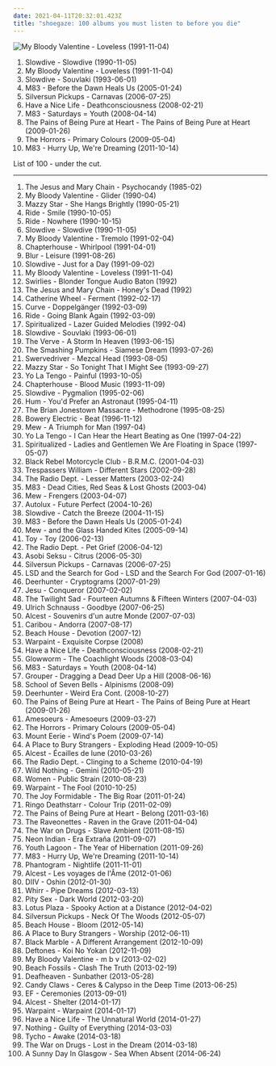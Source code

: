 ```yaml
---
date: 2021-04-11T20:32:01.423Z
title: "shoegaze: 100 albums you must listen to before you die"
---
```

![My Bloody Valentine - Loveless (1991-11-04)](http://coverartarchive.org/release/4c2c07b9-792e-430a-902b-c4d8784d0bce/2487345870-500.jpg "My Bloody Valentine - Loveless (1991-11-04)")
<ol class="albums">
<li data-cover="http://coverartarchive.org/release/915cb221-2355-4e0d-aaa9-27796abceb10/16412549193-500.jpg" data-tags="shoegaze" role="button">Slowdive - Slowdive (1990-11-05)</li>
<li data-cover="http://coverartarchive.org/release/4c2c07b9-792e-430a-902b-c4d8784d0bce/2487345870-500.jpg" data-tags="shoegaze" role="button">My Bloody Valentine - Loveless (1991-11-04)</li>
<li data-cover="https://img.discogs.com/Fid09w9PQ1VknaBa3Hh6jH41yq0=/fit-in/600x600/filters:strip_icc():format(jpeg):mode_rgb():quality(90)/discogs-images/R-567225-1462718622-5639.jpeg.jpg" data-tags="shoegaze" role="button">Slowdive - Souvlaki (1993-06-01)</li>
<li data-cover="http://coverartarchive.org/release/db85c244-53e7-441c-bab0-52c9c0d27450/1485479058-500.jpg" data-tags="electronic, shoegaze" role="button">M83 - Before the Dawn Heals Us (2005-01-24)</li>
<li data-cover="https://img.discogs.com/CJ5ybWE_YZQ5YPt9B9MfsnffsSk=/fit-in/600x600/filters:strip_icc():format(jpeg):mode_rgb():quality(90)/discogs-images/R-958025-1523171606-6172.jpeg.jpg" data-tags="indie, indie rock, shoegaze" role="button">Silversun Pickups - Carnavas (2006-07-25)</li>
<li data-cover="http://coverartarchive.org/release/1b354727-7edb-4216-b416-67a4a9030fb4/27119269087-500.jpg" data-tags="shoegaze" role="button">Have a Nice Life - Deathconsciousness (2008-02-21)</li>
<li data-cover="http://coverartarchive.org/release/47be05f6-a0c1-4ea9-95d7-692560bc0198/1485656268-500.jpg" data-tags="electronic, shoegaze" role="button">M83 - Saturdays = Youth (2008-04-14)</li>
<li data-cover="http://coverartarchive.org/release/38e2459b-dfe9-4a7b-b116-7c87ae7e5ba7/7203358215-500.jpg" data-tags="shoegaze" role="button">The Pains of Being Pure at Heart - The Pains of Being Pure at Heart (2009-01-26)</li>
<li data-cover="http://coverartarchive.org/release/e5b17ab3-127d-476b-a4be-3d3c9e9d9e9a/24309818135-500.jpg" data-tags="shoegaze, post-punk" role="button">The Horrors - Primary Colours (2009-05-04)</li>
<li data-cover="http://coverartarchive.org/release/0b87ebcf-216b-4255-9c19-93c12861f173/1900040046-500.jpg" data-tags="electronic, dream pop, shoegaze" role="button">M83 - Hurry Up, We're Dreaming (2011-10-14)</li>
</ol>
List of 100 - under the cut.
<!-- more -->

_________________

<ol class="albums">
<li data-cover="https://img.discogs.com/phNcdxvN8GiTl6CaR3Vv5K0dxl0=/fit-in/600x600/filters:strip_icc():format(jpeg):mode_rgb():quality(90)/discogs-images/R-2721984-1298083553.jpeg.jpg" data-tags="post-punk, shoegaze, noise pop" role="button">
The Jesus and Mary Chain - Psychocandy (1985-02)
</li>
<li data-cover="https://img.discogs.com/Ru1Wx6pVagAy8UHzXg-ktbcYyRg=/fit-in/600x600/filters:strip_icc():format(jpeg):mode_rgb():quality(90)/discogs-images/R-84680-1523164126-2096.jpeg.jpg" data-tags="shoegaze" role="button">
My Bloody Valentine - Glider (1990-04)
</li>
<li data-cover="http://coverartarchive.org/release/c74307be-1085-4026-97ab-60b676e367c5/1923128273-500.jpg" data-tags="female vocalists, 90s, dream pop" role="button">
Mazzy Star - She Hangs Brightly (1990-05-21)
</li>
<li data-cover="https://img.discogs.com/zFLhX9Ft003iTfKlbSS1l4-FZ3M=/fit-in/600x538/filters:strip_icc():format(jpeg):mode_rgb():quality(90)/discogs-images/R-3810236-1572703513-4591.jpeg.jpg" data-tags="shoegaze" role="button">
Ride - Smile (1990-10-05)
</li>
<li data-cover="http://coverartarchive.org/release/b20eaf7a-ca77-4dfe-9f28-07f115c8ae11/16788902838-500.jpg" data-tags="shoegaze" role="button">
Ride - Nowhere (1990-10-15)
</li>
<li data-cover="http://coverartarchive.org/release/915cb221-2355-4e0d-aaa9-27796abceb10/16412549193-500.jpg" data-tags="shoegaze" role="button">
Slowdive - Slowdive (1990-11-05)
</li>
<li data-cover="http://coverartarchive.org/release/786ce79d-2423-3e62-acf2-a3bf6122f7a6/3031055925-500.jpg" data-tags="shoegaze" role="button">
My Bloody Valentine - Tremolo (1991-02-04)
</li>
<li data-cover="http://coverartarchive.org/release/66575c09-1350-4db9-9b5a-536ab0e138d2/7941724749-500.jpg" data-tags="shoegaze" role="button">
Chapterhouse - Whirlpool (1991-04-01)
</li>
<li data-cover="http://coverartarchive.org/release/5834ce7b-007f-4e47-84bb-b4b66a6bdabf/4454840771-500.jpg" data-tags="britpop, alternative rock, 90s" role="button">
Blur - Leisure (1991-08-26)
</li>
<li data-cover="http://coverartarchive.org/release/a7db72e2-9f26-3bbb-98b2-bce8a27a7f93/19578776965-500.jpg" data-tags="shoegaze" role="button">
Slowdive - Just for a Day (1991-09-02)
</li>
<li data-cover="http://coverartarchive.org/release/4c2c07b9-792e-430a-902b-c4d8784d0bce/2487345870-500.jpg" data-tags="shoegaze" role="button">
My Bloody Valentine - Loveless (1991-11-04)
</li>
<li data-cover="https://img.discogs.com/yC7cMBlJDQqE28yvR-4e8loOk-s=/fit-in/598x596/filters:strip_icc():format(jpeg):mode_rgb():quality(90)/discogs-images/R-554596-1259364363.jpeg.jpg" data-tags="shoegaze" role="button">
Swirlies - Blonder Tongue Audio Baton (1992)
</li>
<li data-cover="https://img.discogs.com/UMBJGIOlHKIlyuDcv3xQGsGIxKA=/fit-in/600x583/filters:strip_icc():format(jpeg):mode_rgb():quality(90)/discogs-images/R-15177157-1587702788-9526.jpeg.jpg" data-tags="shoegaze, alternative rock" role="button">
The Jesus and Mary Chain - Honey's Dead (1992)
</li>
<li data-cover="https://img.discogs.com/M1Zr5Y7ZSSxPS5J2n-0WT2fe-q4=/fit-in/600x600/filters:strip_icc():format(jpeg):mode_rgb():quality(90)/discogs-images/R-394347-1523143208-9333.jpeg.jpg" data-tags="shoegaze" role="button">
Catherine Wheel - Ferment (1992-02-17)
</li>
<li data-cover="http://coverartarchive.org/release/a5bf0729-51b3-49e3-a831-1da8b4f4e084/25507379555-500.jpg" data-tags="shoegaze" role="button">
Curve - Doppelgänger (1992-03-09)
</li>
<li data-cover="https://img.discogs.com/mDB30nl3QFW7VAN2F3EOHXfD8fM=/fit-in/600x450/filters:strip_icc():format(jpeg):mode_rgb():quality(90)/discogs-images/R-2408075-1413144375-9933.jpeg.jpg" data-tags="shoegaze" role="button">
Ride - Going Blank Again (1992-03-09)
</li>
<li data-cover="http://coverartarchive.org/release/21d0c2f7-cf7d-4c99-80ec-4a13cf098f58/27225076889-500.jpg" data-tags="indie, electronic, rock, 90s" role="button">
Spiritualized - Lazer Guided Melodies (1992-04)
</li>
<li data-cover="https://img.discogs.com/Fid09w9PQ1VknaBa3Hh6jH41yq0=/fit-in/600x600/filters:strip_icc():format(jpeg):mode_rgb():quality(90)/discogs-images/R-567225-1462718622-5639.jpeg.jpg" data-tags="shoegaze" role="button">
Slowdive - Souvlaki (1993-06-01)
</li>
<li data-cover="http://coverartarchive.org/release/9f87724c-5bb7-4f87-bd67-aa760960689c/5813395545-500.jpg" data-tags="shoegaze" role="button">
The Verve - A Storm In Heaven (1993-06-15)
</li>
<li data-cover="https://img.discogs.com/Dfn7D5B0m4g0smYVNzc905-GXwM=/fit-in/600x600/filters:strip_icc():format(jpeg):mode_rgb():quality(90)/discogs-images/R-1021337-1243356062.jpeg.jpg" data-tags="90s, alternative, rock, alternative rock" role="button">
The Smashing Pumpkins - Siamese Dream (1993-07-26)
</li>
<li data-cover="http://coverartarchive.org/release/c23cb157-5f57-449d-a4ff-4719dda0af4f/28932304892-500.jpg" data-tags="shoegaze" role="button">
Swervedriver - Mezcal Head (1993-08-05)
</li>
<li data-cover="http://coverartarchive.org/release/d9fa44a6-c79b-4b70-806b-af5eb748e8f8/5320516788-500.jpg" data-tags="dream pop, female vocalists, alternative, 90s" role="button">
Mazzy Star - So Tonight That I Might See (1993-09-27)
</li>
<li data-cover="http://coverartarchive.org/release/a6e8c16e-ebfb-47a0-abe7-582e606cb353/25345498085-500.jpg" data-tags="90s, indie rock, shoegaze" role="button">
Yo La Tengo - Painful (1993-10-05)
</li>
<li data-cover="http://coverartarchive.org/release/0a1c8de5-54bf-3efd-99af-e9757a9184a3/7941708576-500.jpg" data-tags="shoegaze" role="button">
Chapterhouse - Blood Music (1993-11-09)
</li>
<li data-cover="https://img.discogs.com/fFoc3CnP3PL9Vpv3wihBhmRg83Y=/fit-in/600x600/filters:strip_icc():format(jpeg):mode_rgb():quality(90)/discogs-images/R-584370-1217716047.jpeg.jpg" data-tags="shoegaze, ambient, dream pop" role="button">
Slowdive - Pygmalion (1995-02-06)
</li>
<li data-cover="http://coverartarchive.org/release/9d40c2a5-dff3-376e-b255-2d6bc7df6cd2/17549832584-500.jpg" data-tags="alternative" role="button">
Hum - You'd Prefer an Astronaut (1995-04-11)
</li>
<li data-cover="http://coverartarchive.org/release/14d10939-087c-4fb3-8741-859f774d4d5a/19368707018-500.jpg" data-tags="shoegaze" role="button">
The Brian Jonestown Massacre - Methodrone (1995-08-25)
</li>
<li data-cover="https://img.discogs.com/MS8e20gJS70SvNwQESZFSm7wfD4=/fit-in/600x600/filters:strip_icc():format(jpeg):mode_rgb():quality(90)/discogs-images/R-3134-1499498900-2488.jpeg.jpg" data-tags="shoegaze" role="button">
Bowery Electric - Beat (1996-11-12)
</li>
<li data-cover="http://coverartarchive.org/release/41be7979-d96e-4d3c-b360-2eb2c8ee6446/22174539193-500.jpg" data-tags="indie, shoegaze, dreamy" role="button">
Mew - A Triumph for Man (1997-04)
</li>
<li data-cover="https://img.discogs.com/pprUKgkowK3OCTpUPzPZrCFAwt4=/fit-in/600x513/filters:strip_icc():format(jpeg):mode_rgb():quality(90)/discogs-images/R-1512847-1244220758.jpeg.jpg" data-tags="indie rock, 90s" role="button">
Yo La Tengo - I Can Hear the Heart Beating as One (1997-04-22)
</li>
<li data-cover="http://coverartarchive.org/release/a74bf5c1-7a8d-302b-9fe0-de4cd596a3e7/19716414556-500.jpg" data-tags="space rock" role="button">
Spiritualized - Ladies and Gentlemen We Are Floating in Space (1997-05-07)
</li>
<li data-cover="http://coverartarchive.org/release/f4427c4c-9971-41a6-9392-efca9ac48555/6985295467-500.jpg" data-tags="rock" role="button">
Black Rebel Motorcycle Club - B.R.M.C. (2001-04-03)
</li>
<li data-cover="http://coverartarchive.org/release/2a9d5a0a-d699-4a6b-9418-e3e9aff9a64b/3452268315-500.jpg" data-tags="dream pop, shoegaze" role="button">
Trespassers William - Different Stars (2002-09-28)
</li>
<li data-cover="https://img.discogs.com/8GoGdKyzzv_WfNKeQMRuIksZVlE=/fit-in/600x585/filters:strip_icc():format(jpeg):mode_rgb():quality(90)/discogs-images/R-789984-1159034267.jpeg.jpg" data-tags="indie, shoegaze" role="button">
The Radio Dept. - Lesser Matters (2003-02-24)
</li>
<li data-cover="https://img.discogs.com/cPOAGSV5Ub7EhGwDZKsrFmxKs00=/fit-in/600x597/filters:strip_icc():format(jpeg):mode_rgb():quality(90)/discogs-images/R-2711857-1362859603-3556.jpeg.jpg" data-tags="electronic, shoegaze" role="button">
M83 - Dead Cities, Red Seas & Lost Ghosts (2003-04)
</li>
<li data-cover="https://img.discogs.com/AnM9UOh8nyaKFJgg_VwWz7wRbJw=/fit-in/600x601/filters:strip_icc():format(jpeg):mode_rgb():quality(90)/discogs-images/R-1467098-1576333416-9295.jpeg.jpg" data-tags="indie, danish, rock" role="button">
Mew - Frengers (2003-04-07)
</li>
<li data-cover="http://coverartarchive.org/release/3376bd98-51de-464c-a801-0bd4dc3d8256/24039927381-500.jpg" data-tags="shoegaze" role="button">
Autolux - Future Perfect (2004-10-26)
</li>
<li data-cover="http://coverartarchive.org/release/a3aa8a48-7b5b-475c-a713-442ea6c76871/10313121703-500.jpg" data-tags="shoegaze, shoegazer" role="button">
Slowdive - Catch the Breeze (2004-11-15)
</li>
<li data-cover="http://coverartarchive.org/release/db85c244-53e7-441c-bab0-52c9c0d27450/1485479058-500.jpg" data-tags="electronic, shoegaze" role="button">
M83 - Before the Dawn Heals Us (2005-01-24)
</li>
<li data-cover="http://coverartarchive.org/release/d8e64927-2ed5-38b7-82c6-3f02ce624598/22167976638-500.jpg" data-tags="indie, indie rock" role="button">
Mew - and the Glass Handed Kites (2005-09-14)
</li>
<li data-cover="https://img.discogs.com/_Y0qrDeClFek8uLda_3ZinmLgpE=/fit-in/500x500/filters:strip_icc():format(jpeg):mode_rgb():quality(90)/discogs-images/R-10900151-1506194823-1076.jpeg.jpg" data-tags="shoegaze, indie rock" role="button">
Toy - Toy (2006-02-13)
</li>
<li data-cover="http://coverartarchive.org/release/18056805-33f5-3e99-aa4b-5f5919c4f8af/21340810572-500.jpg" data-tags="shoegaze, indie" role="button">
The Radio Dept. - Pet Grief (2006-04-12)
</li>
<li data-cover="http://coverartarchive.org/release/1d3f727e-50ee-40b3-b39b-a480cd0612e8/13922000742-500.jpg" data-tags="shoegaze" role="button">
Asobi Seksu - Citrus (2006-05-30)
</li>
<li data-cover="https://img.discogs.com/CJ5ybWE_YZQ5YPt9B9MfsnffsSk=/fit-in/600x600/filters:strip_icc():format(jpeg):mode_rgb():quality(90)/discogs-images/R-958025-1523171606-6172.jpeg.jpg" data-tags="indie, indie rock, shoegaze" role="button">
Silversun Pickups - Carnavas (2006-07-25)
</li>
<li data-cover="http://coverartarchive.org/release/eecea632-0a7a-4c60-90ce-aafb63dfbf6a/25155649526-500.jpg" data-tags="shoegaze" role="button">
LSD and the Search for God - LSD and the Search For God (2007-01-16)
</li>
<li data-cover="http://coverartarchive.org/release/b3aa7af7-abd0-4a63-b6b8-ea0a80355e1a/3472387381-500.jpg" data-tags="psychedelic, indie rock" role="button">
Deerhunter - Cryptograms (2007-01-29)
</li>
<li data-cover="http://coverartarchive.org/release/3a99332d-e326-46d6-acdc-f9935bdb9efb/26240956893-500.jpg" data-tags="post-rock, shoegaze, drone, experimental" role="button">
Jesu - Conqueror (2007-02-02)
</li>
<li data-cover="http://coverartarchive.org/release/c8e850b0-f816-41cf-8fd7-625e2e03ea6f/21355592306-500.jpg" data-tags="indie rock, noise rock, shoegaze, god tier, 2007 fave albums, bobjebus16 owns this, jaarlijstje 2007, worn-out from overplay, no waste album, stand out albums of 2007" role="button">
The Twilight Sad - Fourteen Autumns & Fifteen Winters (2007-04-03)
</li>
<li data-cover="https://via.placeholder.com/450" data-tags="ambient" role="button">
Ulrich Schnauss - Goodbye (2007-06-25)
</li>
<li data-cover="http://coverartarchive.org/release/9a8a652e-d32a-400c-ae58-16cdcdc547f1/2239776188-500.jpg" data-tags="shoegaze" role="button">
Alcest - Souvenirs d'un autre Monde (2007-07-03)
</li>
<li data-cover="http://coverartarchive.org/release/a81a4da3-daf0-483b-8c72-f70690b2b8ff/19096164883-500.jpg" data-tags="electronic, experimental" role="button">
Caribou - Andorra (2007-08-17)
</li>
<li data-cover="https://img.discogs.com/8iYEQcyrAHvZjq1FcLRGn2y7urc=/fit-in/600x600/filters:strip_icc():format(jpeg):mode_rgb():quality(90)/discogs-images/R-1575143-1249316875.jpeg.jpg" data-tags="dream pop" role="button">
Beach House - Devotion (2007-12)
</li>
<li data-cover="https://img.discogs.com/G72yNChHS4FTutFos6i2s-qdczM=/fit-in/550x550/filters:strip_icc():format(jpeg):mode_rgb():quality(90)/discogs-images/R-1780771-1383957457-6165.jpeg.jpg" data-tags="psychedelic rock" role="button">
Warpaint - Exquisite Corpse (2008)
</li>
<li data-cover="http://coverartarchive.org/release/1b354727-7edb-4216-b416-67a4a9030fb4/27119269087-500.jpg" data-tags="shoegaze" role="button">
Have a Nice Life - Deathconsciousness (2008-02-21)
</li>
<li data-cover="http://coverartarchive.org/release/07c3bb4f-6269-4d63-82bb-4d7e2732888a/9460190628-500.jpg" data-tags="post-rock, shoegaze" role="button">
Glowworm - The Coachlight Woods (2008-03-04)
</li>
<li data-cover="http://coverartarchive.org/release/47be05f6-a0c1-4ea9-95d7-692560bc0198/1485656268-500.jpg" data-tags="electronic, shoegaze" role="button">
M83 - Saturdays = Youth (2008-04-14)
</li>
<li data-cover="http://coverartarchive.org/release/a3e18cac-ac05-4417-bd21-e2060b817ce9/14755753554-500.jpg" data-tags="ambient" role="button">
Grouper - Dragging a Dead Deer Up a Hill (2008-06-16)
</li>
<li data-cover="https://img.discogs.com/rmPNjIDW0HMABn_H6aEqd5CVZlw=/fit-in/600x556/filters:strip_icc():format(jpeg):mode_rgb():quality(90)/discogs-images/R-1513679-1225289551.jpeg.jpg" data-tags="dream pop, shoegaze" role="button">
School of Seven Bells - Alpinisms (2008-09)
</li>
<li data-cover="https://img.discogs.com/2CQf5licuwUWGxwSQnU85K93upw=/fit-in/600x594/filters:strip_icc():format(jpeg):mode_rgb():quality(90)/discogs-images/R-17164018-1611938371-6715.jpeg.jpg" data-tags="indie rock" role="button">
Deerhunter - Weird Era Cont. (2008-10-27)
</li>
<li data-cover="http://coverartarchive.org/release/38e2459b-dfe9-4a7b-b116-7c87ae7e5ba7/7203358215-500.jpg" data-tags="shoegaze" role="button">
The Pains of Being Pure at Heart - The Pains of Being Pure at Heart (2009-01-26)
</li>
<li data-cover="https://img.discogs.com/KNI8SuskkRGwKrtfM_dMQ9OksA4=/fit-in/450x450/filters:strip_icc():format(jpeg):mode_rgb():quality(90)/discogs-images/R-1689877-1237125003.jpeg.jpg" data-tags="black metal, post-punk" role="button">
Amesoeurs - Amesoeurs (2009-03-27)
</li>
<li data-cover="http://coverartarchive.org/release/e5b17ab3-127d-476b-a4be-3d3c9e9d9e9a/24309818135-500.jpg" data-tags="shoegaze, post-punk" role="button">
The Horrors - Primary Colours (2009-05-04)
</li>
<li data-cover="http://coverartarchive.org/release/70a9ffba-a48f-3255-9b27-4c55f98e2f80/25306984045-500.jpg" data-tags="shoegaze, folk, drone" role="button">
Mount Eerie - Wind's Poem (2009-07-14)
</li>
<li data-cover="http://coverartarchive.org/release/23a44f09-a57b-433c-8cda-489939232238/2633863660-500.jpg" data-tags="shoegaze" role="button">
A Place to Bury Strangers - Exploding Head (2009-10-05)
</li>
<li data-cover="http://coverartarchive.org/release/33749b62-1fa9-4ab0-b1e2-8696e3386bae/2239809767-500.jpg" data-tags="shoegaze, atmospheric black metal, post-rock" role="button">
Alcest - Écailles de lune (2010-03-26)
</li>
<li data-cover="http://coverartarchive.org/release/cc6f7a05-e1c4-4039-9eb3-8c8ccd37e6b1/13919864002-500.jpg" data-tags="indie pop, shoegaze" role="button">
The Radio Dept. - Clinging to a Scheme (2010-04-19)
</li>
<li data-cover="https://img.discogs.com/NeBBu5EEP2XGecymLXlAwoGnSSs=/fit-in/600x604/filters:strip_icc():format(jpeg):mode_rgb():quality(90)/discogs-images/R-2297842-1490435079-4947.jpeg.jpg" data-tags="dream pop" role="button">
Wild Nothing - Gemini (2010-05-21)
</li>
<li data-cover="https://img.discogs.com/O34LJMVekZydSJb7azCZDXQaOsE=/fit-in/480x480/filters:strip_icc():format(jpeg):mode_rgb():quality(90)/discogs-images/R-2438121-1285369163.jpeg.jpg" data-tags="indie rock, post-punk, shoegaze, jagjaguwar" role="button">
Women - Public Strain (2010-08-23)
</li>
<li data-cover="https://img.discogs.com/iyNfvflk9g5dK8cwVCrBIyFfNyg=/fit-in/600x530/filters:strip_icc():format(jpeg):mode_rgb():quality(90)/discogs-images/R-2511029-1459303667-7250.jpeg.jpg" data-tags="psychedelic rock" role="button">
Warpaint - The Fool (2010-10-25)
</li>
<li data-cover="http://coverartarchive.org/release/300135a3-b971-4943-8d5e-6fb40c2d0253/4812805415-500.jpg" data-tags="indie rock, noise pop, alternative pop" role="button">
The Joy Formidable - The Big Roar (2011-01-24)
</li>
<li data-cover="http://coverartarchive.org/release/5034b14d-f27c-4773-bdbc-1e3ea0199287/4514257778-500.jpg" data-tags="shoegaze" role="button">
Ringo Deathstarr - Colour Trip (2011-02-09)
</li>
<li data-cover="http://coverartarchive.org/release/d29c2481-a2bb-4c85-883f-85fb54659ba3/10425432633-500.jpg" data-tags="indie pop, shoegaze" role="button">
The Pains of Being Pure at Heart - Belong (2011-03-16)
</li>
<li data-cover="http://coverartarchive.org/release/05bbf29b-b71a-4e55-a2d2-1eb01f7d1339/9390366569-500.jpg" data-tags="electronic, indie, indie rock, shoegaze, noise pop" role="button">
The Raveonettes - Raven in the Grave (2011-04-04)
</li>
<li data-cover="http://coverartarchive.org/release/54d25015-9820-4982-bd8f-1810d8237473/8040874955-500.jpg" data-tags="indie rock" role="button">
The War on Drugs - Slave Ambient (2011-08-15)
</li>
<li data-cover="http://coverartarchive.org/release/80418cea-5f7e-48b9-a7de-d58175e51531/18047710272-500.jpg" data-tags="synthpop, electronic, chillwave" role="button">
Neon Indian - Era Extraña (2011-09-07)
</li>
<li data-cover="https://img.discogs.com/-BR4yY32Gdk7o4SF5Ha0Wvj9gp0=/fit-in/600x600/filters:strip_icc():format(jpeg):mode_rgb():quality(90)/discogs-images/R-3020807-1318528929.jpeg.jpg" data-tags="dream pop" role="button">
Youth Lagoon - The Year of Hibernation (2011-09-26)
</li>
<li data-cover="http://coverartarchive.org/release/0b87ebcf-216b-4255-9c19-93c12861f173/1900040046-500.jpg" data-tags="electronic, dream pop, shoegaze" role="button">
M83 - Hurry Up, We're Dreaming (2011-10-14)
</li>
<li data-cover="http://coverartarchive.org/release/36658539-f440-4696-b80f-3365d4cac746/6164467859-500.jpg" data-tags="trip-hop, indie, experimental, indie rock, indietronica, shoegaze, dream pop, neo-psychedelia, electronic rock, newgaze, my gang 11, de cumparat" role="button">
Phantogram - Nightlife (2011-11-01)
</li>
<li data-cover="http://coverartarchive.org/release/4de22942-1416-409f-a242-47c329288dd5/2239835239-500.jpg" data-tags="shoegaze, post-rock" role="button">
Alcest - Les voyages de l'Âme (2012-01-06)
</li>
<li data-cover="http://coverartarchive.org/release/8cb682fd-5155-478f-9106-faadcab76731/1316089663-500.jpg" data-tags="shoegaze, dream pop" role="button">
DIIV - Oshin (2012-01-30)
</li>
<li data-cover="http://coverartarchive.org/release/94f584fb-c3a6-4aef-aee0-51cbf144522b/26379604682-500.jpg" data-tags="shoegaze" role="button">
Whirr - Pipe Dreams (2012-03-13)
</li>
<li data-cover="https://img.discogs.com/kq317MTd7xcIwp6PXBS6sesrA5A=/fit-in/500x500/filters:strip_icc():format(jpeg):mode_rgb():quality(90)/discogs-images/R-3934941-1349749081-5812.jpeg.jpg" data-tags="indie, emo, indie rock, shoegaze, xxx" role="button">
Pity Sex - Dark World (2012-03-20)
</li>
<li data-cover="https://img.discogs.com/eter45RaHRFBjyMlpg69E_trNUw=/fit-in/600x600/filters:strip_icc():format(jpeg):mode_rgb():quality(90)/discogs-images/R-3506681-1336245635.jpeg.jpg" data-tags="shoegaze, dream pop" role="button">
Lotus Plaza - Spooky Action at a Distance (2012-04-02)
</li>
<li data-cover="https://img.discogs.com/yLi9D5JoVkZYd4wlNC9zSf98ELg=/fit-in/600x536/filters:strip_icc():format(jpeg):mode_rgb():quality(90)/discogs-images/R-3582491-1498500627-7361.jpeg.jpg" data-tags="indie rock" role="button">
Silversun Pickups - Neck Of The Woods (2012-05-07)
</li>
<li data-cover="http://coverartarchive.org/release/24c99b7d-b243-450d-8477-46dfd4a8bfa3/948171837-500.jpg" data-tags="dream pop" role="button">
Beach House - Bloom (2012-05-14)
</li>
<li data-cover="http://coverartarchive.org/release/a0c7c9f4-7195-4e67-9128-f83edbd65cf7/3904773359-500.jpg" data-tags="shoegaze, noise rock" role="button">
A Place to Bury Strangers - Worship (2012-06-11)
</li>
<li data-cover="http://coverartarchive.org/release/a108c85a-336e-4d7e-993b-e266e878b39d/5042708107-500.jpg" data-tags="shoegaze" role="button">
Black Marble - A Different Arrangement (2012-10-09)
</li>
<li data-cover="http://coverartarchive.org/release/addcfdab-9c0d-44db-9292-41e918d20e16/2616543949-500.jpg" data-tags="alternative metal" role="button">
Deftones - Koi No Yokan (2012-11-09)
</li>
<li data-cover="http://coverartarchive.org/release/c8f1a34c-6ca3-482d-86a5-bc7ac7795e5a/3233313337-500.jpg" data-tags="shoegaze" role="button">
My Bloody Valentine - m b v (2013-02-02)
</li>
<li data-cover="https://img.discogs.com/ho0WYhDrYbe9ztyquejGyWB9-0w=/fit-in/300x300/filters:strip_icc():format(jpeg):mode_rgb():quality(90)/discogs-images/R-4303534-1361208475-1865.jpeg.jpg" data-tags="indie rock" role="button">
Beach Fossils - Clash The Truth (2013-02-19)
</li>
<li data-cover="http://coverartarchive.org/release/2c6513c0-7b01-4b36-836c-d400e80e8072/25313095145-500.jpg" data-tags="post-black metal, blackgaze" role="button">
Deafheaven - Sunbather (2013-05-28)
</li>
<li data-cover="http://coverartarchive.org/release/32cdbb59-0f9b-4df5-8986-4ab0ccb294d6/4920961799-500.jpg" data-tags="dream pop, shoegaze" role="button">
Candy Claws - Ceres & Calypso in the Deep Time (2013-06-25)
</li>
<li data-cover="http://coverartarchive.org/release/46296e6d-03d0-4304-b592-7d77490a8b48/5340095734-500.jpg" data-tags="instrumental, post-rock, shoegaze, atmospheric, sweden" role="button">
EF - Ceremonies (2013-09-01)
</li>
<li data-cover="https://img.discogs.com/9LAqQfeQlQIe8lU2gEcKe_oW5oQ=/fit-in/600x600/filters:strip_icc():format(jpeg):mode_rgb():quality(90)/discogs-images/R-5314918-1616614242-1474.jpeg.jpg" data-tags="shoegaze" role="button">
Alcest - Shelter (2014-01-17)
</li>
<li data-cover="http://coverartarchive.org/release/cbe0a818-aac1-45b4-9ca5-8f19d5666273/5966164242-500.jpg" data-tags="indie, dream pop, trip-hop, shoegaze, psychedelic rock, neo-psychedelia" role="button">
Warpaint - Warpaint (2014-01-17)
</li>
<li data-cover="http://coverartarchive.org/release/5983b723-c46b-417c-ba5d-dedb5fde9e6b/21907065051-500.jpg" data-tags="post-punk, shoegaze, drone" role="button">
Have a Nice Life - The Unnatural World (2014-01-27)
</li>
<li data-cover="http://coverartarchive.org/release/22b28fad-4201-4142-a2b0-d4147d7196a2/6726769497-500.jpg" data-tags="shoegaze" role="button">
Nothing - Guilty of Everything (2014-03-03)
</li>
<li data-cover="http://coverartarchive.org/release/0b2a9196-d842-4a2b-89ea-d77838789384/8490230955-500.jpg" data-tags="electronic, indie, instrumental, ambient, post-rock" role="button">
Tycho - Awake (2014-03-18)
</li>
<li data-cover="http://coverartarchive.org/release/c38765cc-bafe-48ff-9a78-26f6d816a46b/6695925091-500.jpg" data-tags="indie rock, rock" role="button">
The War on Drugs - Lost in the Dream (2014-03-18)
</li>
<li data-cover="http://coverartarchive.org/release/a219269b-2b2b-4130-a750-97fae2e7d054/7622781787-500.jpg" data-tags="shoegaze, dream pop" role="button">
A Sunny Day In Glasgow - Sea When Absent (2014-06-24)
</li>
</ol>